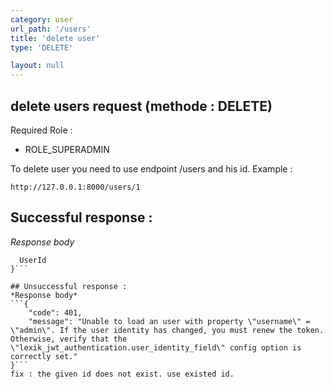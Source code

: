 ```yaml
---
category: user
url_path: '/users'
title: 'delete user'
type: 'DELETE'

layout: null
---
```

## delete users request (methode : DELETE)
Required Role :
* ROLE_SUPERADMIN

To delete user you need to use endpoint /users and his id.
Example :
```
http://127.0.0.1:8000/users/1
```

## Successful response :
*Response body*
```{
  UserId
}```

## Unsuccessful response :
*Response body*
```{
    "code": 401,
    "message": "Unable to load an user with property \"username\" = \"admin\". If the user identity has changed, you must renew the token. Otherwise, verify that the \"lexik_jwt_authentication.user_identity_field\" config option is correctly set."
}```
fix : the given id does not exist. use existed id. 
